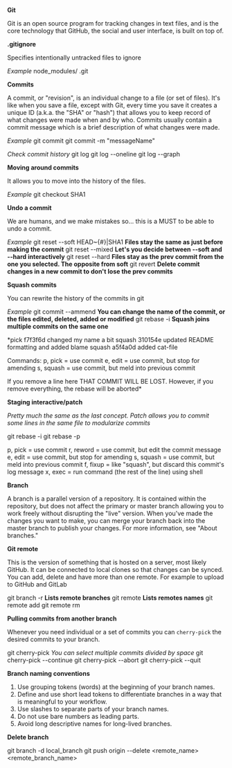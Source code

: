 **Git**

Git is an open source program for tracking changes in text files, and is the core technology that GitHub, the social and user interface, is built on top of.

**.gitignore**

Specifies intentionally untracked files to ignore

*Example*
node_modules/
.git

**Commits**

A commit, or "revision", is an individual change to a file (or set of files). It's like when you save a file, except with Git, every time you save it creates a unique ID (a.k.a. the "SHA" or "hash") that allows you to keep record of what changes were made when and by who. Commits usually contain a commit message which is a brief description of what changes were made.

*Example*
git commit 
git commit -m "messageName"

*Check commit history*
git log
git log --oneline
git log --graph

**Moving around commits**

It allows you to move into the history of the files.

*Example*
git checkout SHA1

**Undo a commit**

We are humans, and we make mistakes so... this is a MUST to be able to undo a commit.

*Example*
git reset --soft HEAD~{#}|SHA1 **Files stay the same as just before making the commit**
git reset --mixed <commit> **Let's you decide between --soft and --hard interactively**
git reset --hard <commit> **Files stay as the prev commit from the one you selected. The
opposite from soft**
git revert <commit> **Delete commit changes in a new commit to don't lose the prev commits**

**Squash commits**

You can rewrite the history of the commits in git

*Example*
git commit --ammend **You can change the name of the commit, or the files edited, deleted, added or modified**
git rebase -i <commit> **Squash joins multiple commits on the same one**

*pick f7f3f6d changed my name a bit
squash 310154e updated README formatting and added blame
squash a5f4a0d added cat-file

Commands:
 p, pick = use commit
 e, edit = use commit, but stop for amending
 s, squash = use commit, but meld into previous commit

If you remove a line here THAT COMMIT WILL BE LOST.
However, if you remove everything, the rebase will be aborted*

**Staging interactive/patch**

*Pretty much the same as the last concept. Patch allows you to commit some lines in the same file to
modularize commits*

git rebase -i <commit>
git rebase -p <commit>

p, pick = use commit
r, reword = use commit, but edit the commit message
e, edit = use commit, but stop for amending
s, squash = use commit, but meld into previous commit
f, fixup = like "squash", but discard this commit's log message
x, exec = run command (the rest of the line) using shell

**Branch**

A branch is a parallel version of a repository. It is contained within the repository, but does not affect the primary or master branch allowing you to work freely without disrupting the "live" version. When you've made the changes you want to make, you can merge your branch back into the master branch to publish your changes. For more information, see "About branches."

**Git remote**

This is the version of something that is hosted on a server, most likely GitHub. It can be connected to local clones so that changes can be synced. You can add, delete and have more than one remote. For example to upload to GitHub and GitLab

git branch -r **Lists remote branches**
git remote **Lists remotes names**
git remote add <name> <url>
git remote rm <name> <url>

**Pulling commits from another branch**

Whenever you need individual or a set of commits you can `cherry-pick` the desired commits to your
branch.

git cherry-pick <commit> *You can select multiple commits divided by space*
git cherry-pick --continue
git cherry-pick --abort
git cherry-pick --quit

**Branch naming conventions**

1. Use grouping tokens (words) at the beginning of your branch names.
2. Define and use short lead tokens to differentiate branches in a way that is meaningful to your workflow.
3. Use slashes to separate parts of your branch names.
4. Do not use bare numbers as leading parts.
5. Avoid long descriptive names for long-lived branches.

**Delete branch**

git branch -d local_branch
git push origin --delete <remote_name> <remote_branch_name>
